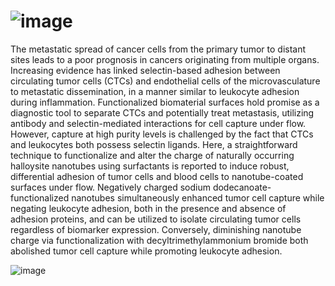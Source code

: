 # ![image](https://user-images.githubusercontent.com/96276293/166393102-7ed57ecf-0bdd-438f-a9f9-67a8b596c715.png)

The metastatic spread of cancer cells from the primary tumor to distant sites leads to a poor prognosis in cancers originating from multiple organs. Increasing evidence has linked selectin-based adhesion between circulating tumor cells (CTCs) and endothelial cells of the microvasculature to metastatic dissemination, in a manner similar to leukocyte adhesion during inflammation. Functionalized biomaterial surfaces hold promise as a diagnostic tool to separate CTCs and potentially treat metastasis, utilizing antibody and selectin-mediated interactions for cell capture under flow. However, capture at high purity levels is challenged by the fact that CTCs and leukocytes both possess selectin ligands. Here, a straightforward technique to functionalize and alter the charge of naturally occurring halloysite nanotubes using surfactants is reported to induce robust, differential adhesion of tumor cells and blood cells to nanotube-coated surfaces under flow. Negatively charged sodium dodecanoate-functionalized nanotubes simultaneously enhanced tumor cell capture while negating leukocyte adhesion, both in the presence and absence of adhesion proteins, and can be utilized to isolate circulating tumor cells regardless of biomarker expression. Conversely, diminishing nanotube charge via functionalization with decyltrimethylammonium bromide both abolished tumor cell capture while promoting leukocyte adhesion.



![image](https://user-images.githubusercontent.com/96276293/166391943-2ae291fa-f617-4a2c-a2b7-31c6f738616d.png)




